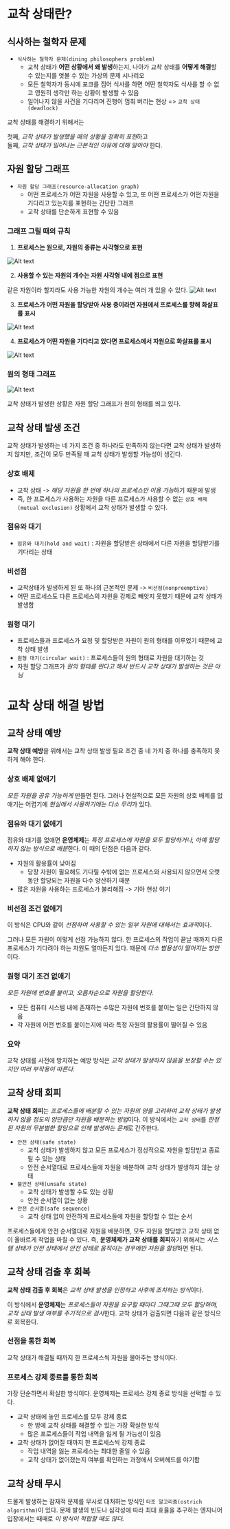 # 교착 상태란?

## 식사하는 철학자 문제

- `식사하는 철학자 문제(dining philosophers problem)`
  - 교착 상태가 **어떤 상황에서 왜 발생**하는지, 나아가 교착 상태를 **어떻게 해결**할 수 있는지를 엿볼 수 있는 가상의 문제 시나리오
  - 모든 철학자가 동시에 포크를 집어 식사를 하면 어떤 철학자도 식사를 할 수 없고 영원히 생각만 하는 상황이 발생할 수 있음
  - 일어나지 않을 사건을 기다리며 진행이 멈춰 버리는 현상 => `교착 상태(deadlock)`

교착 상태를 해결하기 위해서는

첫째, *교착 상태가 발생했을 때의 상황을 정확히 표현*하고</br>
둘째, *교착 상태가 일어나는 근본적인 이유에 대해 알아야* 한다.

## 자원 할당 그래프

- `자원 할당 그래프(resource-allocation graph)`
  - 어떤 프로세스가 어떤 자원을 사용할 수 있고, 또 어떤 프로세스가 어떤 자원을 기다리고 있는지를 표현하는 간단한 그래프
  - 교착 상태를 단순하게 표현할 수 있음

### 그래프 그릴 때의 규칙  

1. **프로세스는 원으로, 자원의 종류는 사각형으로 표현**

![Alt text](image-28.png)

2. **사용할 수 있는 자원의 개수는 자원 사각형 내에 점으로 표현**

같은 자원이라 할지라도 사용 가능한 자원의 개수는 여러 개 있을 수 있다.
![Alt text](image-29.png)

3. **프로세스가 어떤 자원을 할당받아 사용 중이라면 자원에서 프로세스를 향해 화살표를 표시**

![Alt text](image-30.png)

4. **프로세스가 어떤 자원을 기다리고 있다면 프로세스에서 자원으로 화살표를 표시**

![Alt text](image-31.png)

### 원의 형태 그래프

![Alt text](image-32.png)

교착 상태가 발생한 상황은 자원 할당 그래프가 원의 형태를 띄고 있다.

## 교착 상태 발생 조건

교착 상태가 발생하는 네 가지 조건 중 하나라도 만족하지 않는다면 교착 상태가 발생하지 않지만, 조건이 모두 만족될 때 교착 상태가 발생할 가능성이 생긴다.

### 상호 배제

- 교착 상태 -> *해당 자원을 한 번에 하나의 프로세스만 이용 가능*하기 때문에 발생
- 즉, 한 프로세스가 사용하는 자원을 다른 프로세스가 사용할 수 없는 `상호 배제(mutual exclusion)` 상황에서 교착 상태가 발생할 수 있다.

### 점유와 대기

- `점유와 대기(hold and wait)` : 자원을 할당받은 상태에서 다른 자원을 할당받기를 기다리는 상태

### 비선점

- 교착상태가 발생하게 된 또 하나의 근본적인 문제 -> `비선점(nonpreemptive)`
- 어떤 프로세스도 다른 프로세스의 자원을 강제로 빼앗지 못했기 때문에 교착 상태가 발생함

### 원형 대기

- 프로세스들과 프로세스가 요청 및 할당받은 자원이 원의 형태를 이루었기 때문에 교착 상태 발생
- `원형 대기(circular wait)` : 프로세스들이 원의 형태로 자원을 대기하는 것
- 자원 할당 그래프가 *원의 형태를 띈다고 해서 반드시 교착 상태가 발생하는 것은 아님*

# 교착 상태 해결 방법

## 교착 상태 예방

**교착 상태 예방**을 위해서는 교착 상태 발생 필요 조건 중 네 가지 중 하나를 충족하지 못하게 해야 한다.

### 상호 배제 없애기

*모든 자원을 공유 가능하게* 만들면 된다. 그러나 현실적으로 모든 자원의 상호 배제를 없애기는 어렵기에 *현실에서 사용하기에는 다소 무리*가 있다.

### 점유와 대기 없애기

점유와 대기를 없애면 **운영체제**는 *특정 프로세스에 자원을 모두 할당하거나, 아예 할당하지 않는 방식으로 배분*한다. 이 때의 단점은 다음과 같다.

- 자원의 활용률이 낮아짐
  - 당장 자원이 필요해도 기다릴 수밖에 없는 프로세스와 사용되지 않으면서 오랫동안 할당되는 자원을 다수 양산하기 때문
- 많은 자원을 사용하는 프로세스가 불리해짐 -> 기아 현상 야기

### 비선점 조건 없애기

이 방식은 CPU와 같이 *선점하여 사용할 수 있는 일부 자원에 대해서는 효과적*이다. 

그러나 모든 자원이 이렇게 선점 가능하지 않다. 한 프로세스의 작업이 끝날 때까지 다른 프로세스가 기다려야 하는 자원도 얼마든지 있다. 때문에 *다소 범용성이 떨어지는 방안*이다.

### 원형 대기 조건 없애기

*모든 자원에 번호를 붙이고, 오름차순으로 자원을 할당한다.*

- 모든 컴퓨터 시스템 내에 존재하는 수많은 자원에 번호를 붙이는 일은 간단하지 않음
- 각 자원에 어떤 번호를 붙이는지에 따라 특정 자원의 활용률이 떨어질 수 있음

### 요약

교착 상태를 사전에 방지하는 예방 방식은 *교착 상태가 발생하지 않음을 보장할 수는 있지만 여러 부작용이 따른다.*

## 교착 상태 회피

**교착 상태 회피**는 *프로세스들에 배분할 수 있는 자원의 양을 고려하여 교착 상태가 발생하지 않을 정도의 양만큼만 자원을 배분하는 방법*이다. 이 방식에서는 `교착 상태`를 *한정된 자원의 무분별한 할당으로 인해 발생하는 문제*로 간주한다.

- `안전 상태(safe state)`
  - 교착 상태가 발생하지 않고 모든 프로세스가 정상적으로 자원을 할당받고 종료될 수 있는 상태
  - 안전 순서열대로 프로세스들에 자원을 배분하여 교착 상태가 발생하지 않는 상태
- `불안전 상태(unsafe state)`
  - 교착 상태가 발생할 수도 있는 상황
  - 안전 순서열이 없는 상황
- `안전 순서열(safe sequence)`
  - 교착 상태 없이 안전하게 프로세스들에 자원을 할당할 수 있는 순서

프로세스들에게 안전 순서열대로 자원을 배분하면, 모두 자원을 할당받고 교착 상태 없이 올바르게 작업을 마칠 수 있다. 즉, **운영체제가 교착 상태를 회피**하기 위해서는 *시스템 상태가 안전 상태에서 안전 상태로 움직이는 경우에만 자원을 할당*하면 된다.

## 교착 상태 검출 후 회복

**교착 상태 검출 후 회복**은 *교착 상태 발생을 인정하고 사후에 조치하는 방식*이다. 

이 방식에서 **운영체제**는 *프로세스들이 자원을 요구할 때마다 그때그때 모두 할당하며, 교착 상태 발생 여부를 주기적으로 검사*한다. 교착 상태가 검출되면 다음과 같은 방식으로 회복한다.

### 선점을 통한 회복

교착 상태가 해결될 때까지 한 프로세스씩 자원을 몰아주는 방식이다.

### 프로세스 강제 종료를 통한 회복

가장 단순하면서 확실한 방식이다. 운영체제는 프로세스 강제 종료 방식을 선택할 수 있다.

- 교착 상태에 놓인 프로세스를 모두 강제 종료
  - 한 방에 교착 상태를 해결할 수 있는 가장 확실한 방식
  - 많은 프로세스들이 작업 내역을 잃게 될 가능성이 있음
- 교착 상태가 없어질 때까지 한 프로세스씩 강제 종료
  - 작업 내역을 잃는 프로세스는 최대한 줄일 수 있음
  - 교착 상태가 없어졌는지 여부를 확인하는 과정에서 오버헤드를 야기함

## 교착 상태 무시

드물게 발생하는 잠재적 문제를 무시로 대처하는 방식인 `타조 알고리즘(ostrich algorithm)`이 있다. 문제 발생의 빈도나 심각성에 따라 최대 효율을 추구하는 엔지니어 입장에서는 때때로 *이 방식이 적합할 때도 많다.*
